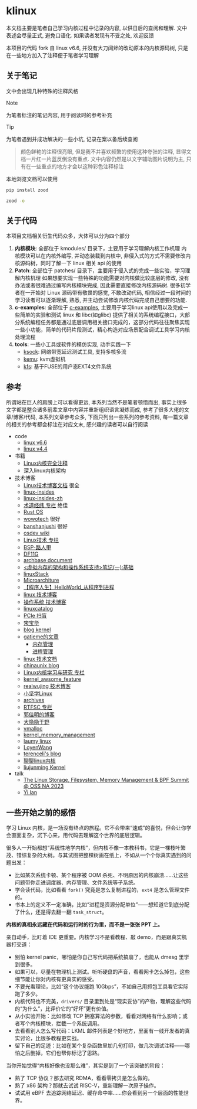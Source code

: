 
# klinux

本文档主要是笔者自己学习内核过程中记录的内容, 以供日后的查阅和理解. 文中表述会尽量正式, 避免口语化. 如果读者发现有不妥之处, 欢迎反馈

本项目的代码 fork 自 linux v6.6, 并没有大刀阔斧的改动原本的内核源码树, 只是在一些地方加入了注释便于笔者学习理解

## 关于笔记

文中会出现几种特殊的注释风格

> [!NOTE]
> 为笔者标注的笔记内容, 用于阅读时的参考补充

> [!TIP]
> 为笔者遇到并成功解决的一些小坑, 记录在案以备后续查阅

> 颜色鲜艳的注释很亮眼, 但是我不并喜欢频繁的使用这种夸张的注释, 显得文档一片红一片蓝反倒没有重点. 文中内容仍然是以文字辅助图片说明为主, 只有在一些重点的地方才会以这种彩色注释标注

本地浏览文档可以使用

```bash
pip install zood

zood -o
```

## 关于代码

本项目文档相关衍生代码众多，大体可以分为四个部分

1. **内核模块**: 全部位于 kmodules/ 目录下，主要用于学习理解内核工作机理
   内核模块可以在内核外编写, 并动态装载到内核中, 非侵入式的方式不需要修改内核源码树，同时了解一下 linux 相关 api 的使用
2. **Patch**: 全部位于 patches/ 目录下，主要用于侵入式的完成一些实验，学习理解内核机理
   如果想要实现一些特殊的功能需要对内核做比较底层的修改, 没有办法或者很难通过编写内核模块完成, 因此需要直接修改内核源码树. 很多初学者在一开始对 Linux 源码带有敬畏的感觉, 不敢改动代码, 相信经过一段时间的学习读者可以逐渐理解, 熟悉, 并主动尝试修改内核代码完成自己想要的功能.
3. **c-examples**: 全部位于 [c-examples](https://github.com/luzhixing12345/c-examples), 主要用于学习linux api使用以及完成一些简单的实验和测试
   linux 和 libc(如glibc) 提供了相关的系统编程接口，大部分系统编程任务都是通过底层调用相关接口完成的，这部分代码往往聚焦实现一些小功能，简单的代码片段测试，精心构造对应场景配合调试工具学习内核处理流程
4. **tools**: 一些小工具或软件的模仿实现, 动手实践一下
   - [ksock](https://github.com/luzhixing12345/ksock): 网络带宽延迟测试工具, 支持多核多流
   - [kemu](https://github.com/luzhixing12345/kemu): kvm虚拟机
   - [kfs](https://github.com/luzhixing12345/kfs): 基于FUSE的用户态EXT4文件系统
   

## 参考

所谓站在巨人的肩膀上可以看得更远, 本系列当然不是笔者顿悟而出, 事实上很多文字都是整合诸多前辈文章中内容并重新组织语言凝炼而成, 参考了很多大佬的文章/博客/代码, 本系列文章参考众多, 下面只列出一些系列的参考资料, 每一篇文章的相关的参考都会标注在对应文末, 感兴趣的读者可以自行阅读

- code
  - [linux v6.6](https://github.com/torvalds/linux/tree/v6.6)
  - [linux v4.4](https://github.com/torvalds/linux/tree/v4.4)
- 书籍
  - [Linux内核完全注释](http://oldlinux.org/download/CLK-5.0-WithCover.pdf)
  - 深入linux内核架构
- 技术博客
  - [Linux技术博客文档](https://www.cnblogs.com/pengdonglin137/p/15173512.html) 很全
  - [linux-insides](https://github.com/0xAX/linux-insides)
  - [linux-insides-zh](https://github.com/MintCN/linux-insides-zh)
  - [术道经纬 专栏](https://www.zhihu.com/column/c_1108400140804726784) 绝佳
  - [Rust OS](https://os.phil-opp.com/zh-CN/)
  - [wowotech](http://www.wowotech.net/) 很好
  - [banshanjushi](https://www.cnblogs.com/banshanjushi) 很好
  - [osdev wiki](https://wiki.osdev.org/)
  - [Linux技术 专栏](https://www.zhihu.com/column/c_1445694677312245760)
  - [BSP-路人甲](https://www.cnblogs.com/jianhua1992)
  - [DF11G](https://www.cnblogs.com/DF11G)
  - [archbase document](https://foxsen.github.io/archbase/)
  - [<虚拟内存的架构和操作系统支持>笔记(一):基础](https://zhuanlan.zhihu.com/p/587353806)
  - [linuxStack](https://github.com/g0dA/linuxStack)
  - [Microarchiture](https://blog.csdn.net/hit_shaoqi/category_9791833.html)
  - [【程序人生】HelloWorld_从程序到进程](https://blog.csdn.net/huiyeruzhou/article/details/130818548)
  - [linux 技术博客](https://www.junmajinlong.com/tags/Linux/)
  - [操作系统 技术博客](https://www.junmajinlong.com/tags/OS/)
  - [linuxcatalog](https://github.com/zhangjaycee/real_tech/wiki/linuxcatalog)
  - [PCIe 扫盲](http://blog.chinaaet.com/justlxy/p/5100053251)
  - [宋宝华](https://blog.csdn.net/21cnbao?type=blog)
  - [blog kernel](https://kernel.blog.csdn.net/?type=blog)
  - [gatieme的文章](https://www.zhihu.com/people/gatieme/posts)
    - [内存管理](https://kernel.blog.csdn.net/article/details/52384965)
    - [进程管理](https://kernel.blog.csdn.net/article/details/51456569)
  - [linux 技术文档](https://arthurchiao.art/categories/)
  - [chinaunix blog](http://blog.chinaunix.net/uid/23769728.html)
  - [Linux内核学习与研究 专栏](https://www.zhihu.com/column/fishland)
  - [kernel_awsome_feature](https://github.com/0voice/kernel_awsome_feature)
  - [realwujing 技术博客](https://realwujing.github.io/tags/)
  - [小坚学Linux](https://blog.csdn.net/sinat_22338935?type=blog)
  - [archives](https://abcdxyzk.github.io/blog/archives/)
  - [RTFSC 专栏](https://www.zhihu.com/column/c_1470701277923860480)
  - [郭佳明的博客](https://gls.show/categories/)
  - [大隐隐于野](https://blog.csdn.net/weixin_43778179?type=blog)
  - [vmalloc](https://lzz5235.github.io/2015/05/26/vmalloc.html)
  - [kernel_memory_management](https://github.com/luckyq/kernel_memory_management)
  - [laumy linux](https://www.laumy.tech/category/linux)
  - [LoyenWang](https://www.cnblogs.com/LoyenWang/tag/linux/)
  - [terenceli's blog](https://terenceli.github.io/)
  - [聊聊linux内核](https://mp.weixin.qq.com/mp/appmsgalbum?__biz=Mzg2MzU3Mjc3Ng==&action=getalbum&album_id=2559805446807928833&scene=173&from_msgid=2247486879&from_itemidx=1&count=3&nolastread=1#wechat_redirect)
  - [liujunming Kernel](https://liujunming.top/categories/Kernel/)
- talk
  - [The Linux Storage, Filesystem, Memory Management & BPF Summit @ OSS NA 2023](https://www.youtube.com/playlist?list=PLbzoR-pLrL6rlmdpJ3-oMgU_zxc1wAhjS)
  - [Yi Ian](https://blog.csdn.net/sanylove?type=blog)

## 一些开始之前的感悟


学习 Linux 内核，是一场没有终点的旅程。它不会带来“速成”的喜悦，但会让你学会直面复杂，沉下心来，用代码去理解这个世界的底层逻辑。

很多人一开始都想“系统性地学内核”，但内核不像一本教科书，它是一棵枝叶繁茂、错综复杂的大树。与其试图把整棵树画在纸上，不如从一个个你真实遇到的问题出发：

* 比如某次系统卡顿、某个程序被 OOM 杀死、不明原因的内核崩溃……让这些问题带你走进调度器、内存管理、文件系统等子系统。
* 学会读代码，比如看看 `fork()` 究竟是怎么复制进程的，`ext4` 是怎么管理文件的。
* 书本上的定义不一定准确，比如“进程是资源分配单位”——想知道它到底分配了什么，还是得去翻一翻 `task_struct`。

**内核的真相永远藏在代码和运行时的行为里，而不是一张张 PPT 上。**

亲自动手，比盯着 IDE 更重要。内核学习不是看教程、敲 demo，而是跟真实机器打交道：

* 别怕 kernel panic，哪怕是你自己写代码把系统搞崩了，也能从 dmesg 里学到很多。
* 如果可以，尽量在物理机上测试。听听硬盘的声音，看看网卡怎么掉包，这些细节能让你对内核有更真实的感受。
* 不要光看理论，比如“这个协议能跑 10Gbps”，不如自己用抓包工具看它实际跑了多少。
* 内核代码也不完美，`drivers/` 目录里到处是“现实妥协”的产物，理解这些代码的“为什么”，比评价它的“好坏”更有价值。
* 从小实验开始：比如修改 TCP 拥塞算法的参数，看看对网络有什么影响；或者写个内核模块，拦截一个系统调用。
* 去看看别人怎么写代码：LKML 邮件列表是个好地方，里面有一线开发者的真实讨论，比很多教程更实战。
* 留下自己的足迹：比如在某个复杂函数里加几句打印，做几次调试注释——哪怕之后删掉，它们也帮你标记了思路。

当你开始觉得“内核好像也没那么难”，其实是到了一个该突破的阶段：

* 熟了 TCP 协议？那去研究 RDMA，看看零拷贝是怎么做的。
* 熟了 x86 架构？那就去试试 RISC-V，重新理解一次原子操作。
* 试试用 eBPF 去追踪网络延迟、缓存命中率……你会看到另一个层面的性能世界。
